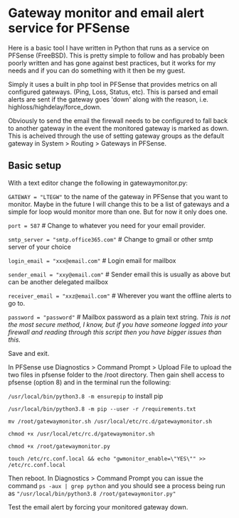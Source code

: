 # Gateway monitor and email alert service for PFSense

Here is a basic tool I have written in Python that runs as a service on PFSense (FreeBSD). This is pretty simple to follow and has probably been poorly written and has gone against best practices, but it works for my needs and if you can do something with it then be my guest.

Simply it uses a built in php tool in PFSense that provides metrics on all configured gateways. (Ping, Loss, Status, etc). This is parsed and email alerts are sent if the gateway goes 'down' along with the reason, i.e. highloss/highdelay/force_down.

Obviously to send the email the firewall needs to be configured to fall back to another gateway in the event the monitored gateway is marked as down. This is acheived through the use of setting gateway groups as the default gateway in System > Routing > Gateways in PFSense.

## Basic setup

With a text editor change the following in gatewaymonitor.py: 

`GATEWAY = "LTEGW"` to the name of the gateway in PFSense that you want to monitor. Maybe in the future I will change this to be a list of gateways and a simple for loop would monitor more than one. But for now it only does one.

`port = 587`  # Change to whatever you need for your email provider.

`smtp_server = "smtp.office365.com"` # Change to gmail or other smtp server of your choice

`login_email = "xxx@email.com"` # Login email for mailbox

`sender_email = "xxy@email.com"` # Sender email this is usually as above but can be another delegated mailbox

`receiver_email = "xxz@email.com"` # Wherever you want the offline alerts to go to.

`password = "password"` # Mailbox password as a plain text string. *This is not the most secure method, I know, but if you have someone logged into your firewall and reading through this script then you have bigger issues than this.*

Save and exit. 

In PFSense use Diagnostics > Command Prompt > Upload File to upload the two files in pfsense folder to the /root directory. Then gain shell access to pfsense (option 8) and in the terminal run the following:

`/usr/local/bin/python3.8 -m ensurepip` to install pip

`/usr/local/bin/python3.8 -m pip --user -r /requirements.txt`

`mv /root/gatewaymonitor.sh /usr/local/etc/rc.d/gatewaymonitor.sh`

`chmod +x /usr/local/etc/rc.d/gatewaymonitor.sh`

`chmod +x /root/gatewaymonitor.py`

`touch /etc/rc.conf.local && echo "gwmonitor_enable=\"YES\"" >> /etc/rc.conf.local`

Then reboot. In Diagnostics > Command Prompt you can issue the command `ps -aux | grep python` and you should see a process being run as `"/usr/local/bin/python3.8 /root/gatewaymonitor.py"`

Test the email alert by forcing your monitored gateway down.
